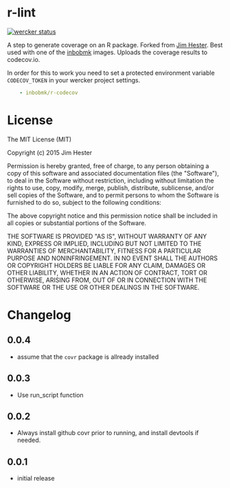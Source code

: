 # r-lint
[![wercker status](https://app.wercker.com/status/a15133b876c59eb95934428ba9e0318c/m "wercker status")](https://app.wercker.com/project/bykey/a15133b876c59eb95934428ba9e0318c)

A step to generate coverage on an R package.  Forked from [Jim Hester](https://github.com/jimhester/wercker-step-r-coverage).  Best used with one of the
[inbobmk](https://hub.docker.com/u/inbobmk/) images.  Uploads the
coverage results to codecov.io.

In order for this to work you need to set a protected environment variable
`CODECOV_TOKEN` in your wercker project settings.

```yaml
    - inbobmk/r-codecov
```

# License

The MIT License (MIT)

Copyright (c) 2015 Jim Hester

Permission is hereby granted, free of charge, to any person obtaining a copy of
this software and associated documentation files (the "Software"), to deal in
the Software without restriction, including without limitation the rights to
use, copy, modify, merge, publish, distribute, sublicense, and/or sell copies of
the Software, and to permit persons to whom the Software is furnished to do so,
subject to the following conditions:

The above copyright notice and this permission notice shall be included in all
copies or substantial portions of the Software.

THE SOFTWARE IS PROVIDED "AS IS", WITHOUT WARRANTY OF ANY KIND, EXPRESS OR
IMPLIED, INCLUDING BUT NOT LIMITED TO THE WARRANTIES OF MERCHANTABILITY, FITNESS
FOR A PARTICULAR PURPOSE AND NONINFRINGEMENT. IN NO EVENT SHALL THE AUTHORS OR
COPYRIGHT HOLDERS BE LIABLE FOR ANY CLAIM, DAMAGES OR OTHER LIABILITY, WHETHER
IN AN ACTION OF CONTRACT, TORT OR OTHERWISE, ARISING FROM, OUT OF OR IN
CONNECTION WITH THE SOFTWARE OR THE USE OR OTHER DEALINGS IN THE SOFTWARE.

# Changelog

## 0.0.4
- assume that the `covr` package is allready installed

## 0.0.3
- Use run_script function

## 0.0.2
- Always install github covr prior to running, and install devtools if needed.

## 0.0.1
- initial release
